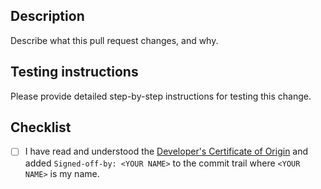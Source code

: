 <!--
Thank you for opening a pull request! 🎉

Before marking the PR ready for review, please make sure that:
- The pull request has a descriptive but not verbose title
- The description links to any existing issues
- The testing instructions are clear
- The code you submit has the necessary documentation
- You complete everything in the "Checklist" section
-->

## Description

Describe what this pull request changes, and why.

## Testing instructions

Please provide detailed step-by-step instructions for testing this change.

## Checklist

- [ ] I have read and understood the [Developer's Certificate of Origin] and
  added `Signed-off-by: <YOUR NAME>` to the commit trail where `<YOUR NAME>` is
  my name.

<!-- Links -->

[Developer's Certificate of Origin]: https://github.com/rulodb/rulodb/blob/main/CONTRIBUTING.md#developers-certificate-of-origin
